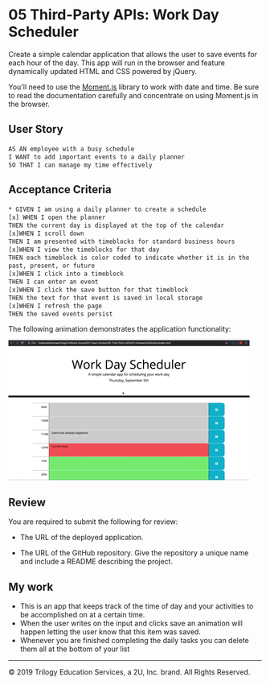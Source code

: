 # 05 Third-Party APIs: Work Day Scheduler

Create a simple calendar application that allows the user to save events for each hour of the day. This app will run in the browser and feature dynamically updated HTML and CSS powered by jQuery.

You'll need to use the [Moment.js](https://momentjs.com/) library to work with date and time. Be sure to read the documentation carefully and concentrate on using Moment.js in the browser.

## User Story

```
AS AN employee with a busy schedule
I WANT to add important events to a daily planner
SO THAT I can manage my time effectively
```

## Acceptance Criteria

```
* GIVEN I am using a daily planner to create a schedule
[x] WHEN I open the planner
THEN the current day is displayed at the top of the calendar
[x]WHEN I scroll down
THEN I am presented with timeblocks for standard business hours
[x]WHEN I view the timeblocks for that day
THEN each timeblock is color coded to indicate whether it is in the past, present, or future
[x]WHEN I click into a timeblock
THEN I can enter an event
[x]WHEN I click the save button for that timeblock
THEN the text for that event is saved in local storage
[x]WHEN I refresh the page
THEN the saved events persist
```

The following animation demonstrates the application functionality:

![day planner demo](./Assets/05-third-party-apis-homework-demo.gif)

## Review

You are required to submit the following for review:

* The URL of the deployed application.

* The URL of the GitHub repository. Give the repository a unique name and include a README describing the project.

## My work
* This is an app that keeps track of the time of day and your activities to be accomplished on at a certain time.
* When the user writes on the input and clicks save an animation will happen letting the user know that this item was saved.
* Whenever you are finished completing the daily tasks you can delete them all at the bottom of your list


- - -
© 2019 Trilogy Education Services, a 2U, Inc. brand. All Rights Reserved.
